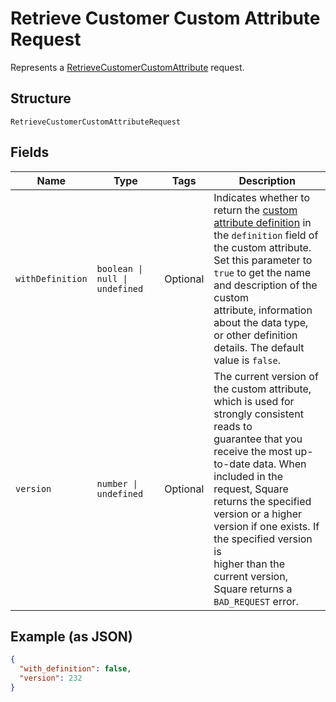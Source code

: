 
# Retrieve Customer Custom Attribute Request

Represents a [RetrieveCustomerCustomAttribute](../../doc/api/customer-custom-attributes.md#retrieve-customer-custom-attribute) request.

## Structure

`RetrieveCustomerCustomAttributeRequest`

## Fields

| Name | Type | Tags | Description |
|  --- | --- | --- | --- |
| `withDefinition` | `boolean \| null \| undefined` | Optional | Indicates whether to return the [custom attribute definition](entity:CustomAttributeDefinition) in the `definition` field of<br>the custom attribute. Set this parameter to `true` to get the name and description of the custom<br>attribute, information about the data type, or other definition details. The default value is `false`. |
| `version` | `number \| undefined` | Optional | The current version of the custom attribute, which is used for strongly consistent reads to<br>guarantee that you receive the most up-to-date data. When included in the request, Square<br>returns the specified version or a higher version if one exists. If the specified version is<br>higher than the current version, Square returns a `BAD_REQUEST` error. |

## Example (as JSON)

```json
{
  "with_definition": false,
  "version": 232
}
```


